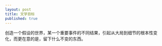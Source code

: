 ```yaml
---
layout: post
title: 文学目标
published: true
---
```


创造一个假设的世界，某一个重要事件的不同结果，引起从大局到细节的根本性变化，而更在意的是，留下什么不变的东西。
